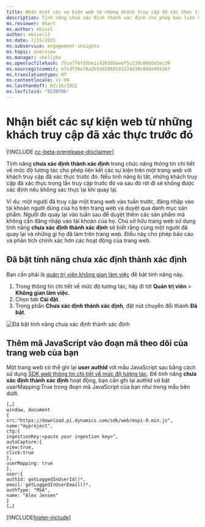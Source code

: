 ```yaml
---
title: Nhận biết các sự kiện web từ những khách truy cập đã xác thực trước đó với tính năng chưa xác định thành xác định
description: Tính năng chưa xác định thành xác định cho phép bạn liên kết các sự kiện trên trang web với những khách truy cập đã xác thực trước đó.
ms.reviewer: mhart
ms.author: mkisel
author: mkisel11
ms.date: 7/15/2021
ms.subservice: engagement-insights
ms.topic: overview
ms.manager: shellyha
ms.openlocfilehash: 75ce776fd5be1c426508ae6f5c239c86bdd3ec39
ms.sourcegitcommit: e7cdf36a78a2b1dd2850183224d39c8dde46b26f
ms.translationtype: HT
ms.contentlocale: vi-VN
ms.lasthandoff: 02/16/2022
ms.locfileid: "8230706"
---
```

# <a name="recognize-web-events-from-previously-authenticated-visitors"></a>Nhận biết các sự kiện web từ những khách truy cập đã xác thực trước đó

[!INCLUDE [cc-beta-prerelease-disclaimer](includes/cc-beta-prerelease-disclaimer.md)]

Tính năng **chưa xác định thành xác định** trong chức năng thông tin chi tiết về mức độ tương tác cho phép liên kết các sự kiện trên một trang web với khách truy cập đã xác thực trước đó. Nếu tính năng bị tắt, những khách truy cập đã xác thực trong lần truy cập trước đó và sau đó rời đi sẽ không được xác định nếu không xác thực lại khi quay lại. 

Ví dụ: một người đã truy cập một trang web vào tuần trước, đăng nhập vào tài khoản người dùng của họ trên trang web và duyệt qua danh mục sản phẩm. Người đó quay lại vào tuần sau để duyệt thêm các sản phẩm mà không cần đăng nhập vào tài khoản của họ. Chủ sở hữu trang web sử dụng tính năng **chưa xác định thành xác định** sẽ biết rằng cùng một người đã quay lại và những gì họ đã làm trên trang web. Điều này cho phép báo cáo và phân tích chính xác hơn các hoạt động của trang web.

## <a name="enable-unknown-to-known"></a>Đã bật tính năng chưa xác định thành xác định

Bạn cần phải là [quản trị viên không gian làm việc](user-roles.md) để bật tính năng này. 

1. Trong thông tin chi tiết về mức độ tương tác, hãy đi tới **Quản trị viên** > **Không gian làm việc**. 
2. Chọn tab **Cài đặt**.
3. Trong phần **Chưa xác định thành xác định**, đặt nút chuyển đổi thành **Đã bật**.

![Đã bật tính năng chưa xác định thành xác định](media/U2Ktoggle.png "Đã bật tính năng chưa xác định thành xác định")

## <a name="adding-javascript-code-to-your-sites-tracking-snippet"></a>Thêm mã JavaScript vào đoạn mã theo dõi của trang web của bạn

Một trang web có thể ghi lại **user authId** với mẫu JavaScript sau bằng cách sử dụng [SDK web thông tin chi tiết về mức độ tương tác](advanced-SDK-implementation.md). Để tính năng **chưa xác định thành xác định** hoạt động, bạn cần ghi lại authId *và* bật userMapping:True trong đoạn mã JavaScript của bạn như trong mẫu bên dưới.

```
[…]
window, document
{
src:"https://download.pi.dynamics.com/sdk/web/mspi-0.min.js",
name:"myproject",
cfg:{
ingestionKey:<paste your ingestion key>",
autoCapture:{
view:true,
click:true
},
userMapping: true
},
user:{
authId: getLoggedInUserId()*,
email: getLoggedInUserEmail()*,
authType: "MSA",
name: "Alex Jensen"
}
[…]
```

[!INCLUDE[footer-include](../includes/footer-banner.md)]
